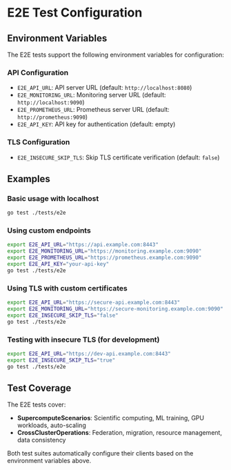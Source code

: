 # E2E Test Configuration

## Environment Variables

The E2E tests support the following environment variables for configuration:

### API Configuration
- `E2E_API_URL`: API server URL (default: `http://localhost:8080`)
- `E2E_MONITORING_URL`: Monitoring server URL (default: `http://localhost:9090`)
- `E2E_PROMETHEUS_URL`: Prometheus server URL (default: `http://prometheus:9090`)
- `E2E_API_KEY`: API key for authentication (default: empty)

### TLS Configuration
- `E2E_INSECURE_SKIP_TLS`: Skip TLS certificate verification (default: `false`)

## Examples

### Basic usage with localhost
```bash
go test ./tests/e2e
```

### Using custom endpoints
```bash
export E2E_API_URL="https://api.example.com:8443"
export E2E_MONITORING_URL="https://monitoring.example.com:9090"
export E2E_PROMETHEUS_URL="https://prometheus.example.com:9090"
export E2E_API_KEY="your-api-key"
go test ./tests/e2e
```

### Using TLS with custom certificates
```bash
export E2E_API_URL="https://secure-api.example.com:8443"
export E2E_MONITORING_URL="https://secure-monitoring.example.com:9090"
export E2E_INSECURE_SKIP_TLS="false"
go test ./tests/e2e
```

### Testing with insecure TLS (for development)
```bash
export E2E_API_URL="https://dev-api.example.com:8443"
export E2E_INSECURE_SKIP_TLS="true"
go test ./tests/e2e
```

## Test Coverage

The E2E tests cover:

- **SupercomputeScenarios**: Scientific computing, ML training, GPU workloads, auto-scaling
- **CrossClusterOperations**: Federation, migration, resource management, data consistency

Both test suites automatically configure their clients based on the environment variables above.
